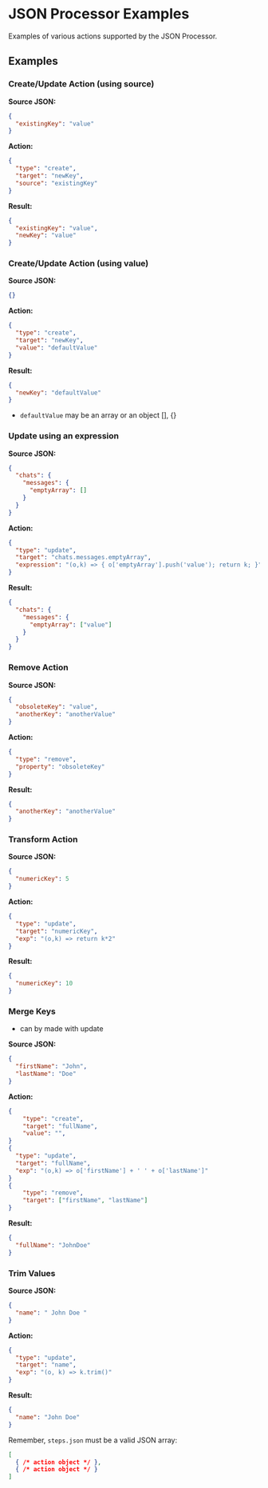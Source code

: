 # JSON Processor Examples

Examples of various actions supported by the JSON Processor.

## Examples

### Create/Update Action (using source)

**Source JSON:**
```json
{
  "existingKey": "value"
}
```

**Action:**
```json
{
  "type": "create",
  "target": "newKey",
  "source": "existingKey"
}
```

**Result:**
```json
{
  "existingKey": "value",
  "newKey": "value"
}
```

### Create/Update Action (using value)

**Source JSON:**
```json
{}
```

**Action:**
```json
{
  "type": "create",
  "target": "newKey",
  "value": "defaultValue"
}
```

**Result:**
```json
{
  "newKey": "defaultValue"
}
```
- `defaultValue` may be an array or an object [], {}

### Update using an expression

**Source JSON:**
```json
{
  "chats": {
    "messages": {
      "emptyArray": []
    }
  }
}
```

**Action:**
```json
{
  "type": "update",
  "target": "chats.messages.emptyArray",
  "expression": "(o,k) => { o['emptyArray'].push('value'); return k; }"
}
```

**Result:**
```json
{
  "chats": {
    "messages": {
      "emptyArray": ["value"]
    }
  }
}
```

### Remove Action

**Source JSON:**
```json
{
  "obsoleteKey": "value",
  "anotherKey": "anotherValue"
}
```

**Action:**
```json
{
  "type": "remove",
  "property": "obsoleteKey"
}
```

**Result:**
```json
{
  "anotherKey": "anotherValue"
}
```

### Transform Action

**Source JSON:**
```json
{
  "numericKey": 5
}
```

**Action:**
```json
{
  "type": "update",
  "target": "numericKey",
  "exp": "(o,k) => return k*2"
}
```

**Result:**
```json
{
  "numericKey": 10
}
```

### Merge Keys

- can by made with update

**Source JSON:**
```json
{
  "firstName": "John",
  "lastName": "Doe"
}
```

**Action:**
```json
{
    "type": "create",
    "target": "fullName",
    "value": "",
}
{
  "type": "update",
  "target": "fullName",
  "exp": "(o,k) => o['firstName'] + ' ' + o['lastName']"
}
{
    "type": "remove",
    "target": ["firstName", "lastName"]
}
```

**Result:**
```json
{
  "fullName": "JohnDoe"
}
```

### Trim Values

**Source JSON:**
```json
{
  "name": " John Doe "
}
```

**Action:**
```json
{
  "type": "update",
  "target": "name",
  "exp": "(o, k) => k.trim()"
}
```

**Result:**
```json
{
  "name": "John Doe"
}
```


Remember, `steps.json` must be a valid JSON array:
```json
[
  { /* action object */ },
  { /* action object */ }
]
```